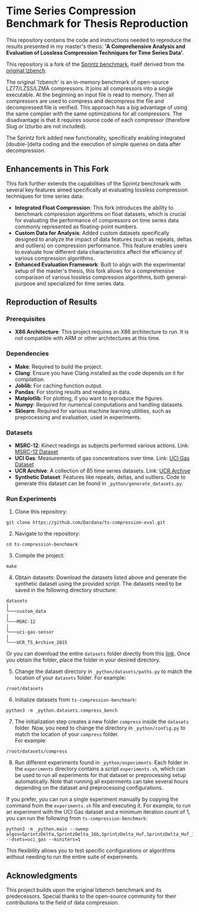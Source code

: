 # Time Series Compression Benchmark for Thesis Reproduction 

This repository contains the code and instructions needed to reproduce the results presented in my master's thesis: **'A Comprehensive Analysis and Evaluation of Lossless Compression Techniques for Time Series Data'**.

This repository is a fork of the [Sprintz benchmark](https://github.com/dblalock/lzbench), itself derived from the [original lzbench](https://github.com/inikep/lzbench). 

The original 'lzbench' is an in-memory benchmark of open-source LZ77/LZSS/LZMA compressors. It joins all compressors into a single executable. At the beginning an input file is read to memory. Then all compressors are used to compress and decompress the file and decompressed file is verified.
This approach has a big advantage of using the same compiler with the same optimizations for all compressors. The disadvantage is that it requires source code of each compressor (therefore Slug or lzturbo are not included).

The Sprintz fork added new functionality, specifically enabling integrated [double-]delta coding and the execution of simple queries on data after decompression.

## Enhancements in This Fork
This fork further extends the capabilities of the Sprintz benchmark with several key features aimed specifically at evaluating lossless compression techniques for time series data:
- **Integrated Float Compression**: This fork introduces the ability to benchmark compression algorithms on float datasets, which is crucial for evaluating the performance of compressors on time series data commonly represented as floating-point numbers.
-  **Custom Data for Analysis**: Added custom datasets specifically designed to analyze the impact of data features (such as repeats, deltas and outliers) on compression performance. This feature enables users to evaluate how different data characteristics affect the efficiency of various compression algorithms.
- **Enhanced Evaluation Framework**: Built to align with the experimental setup of the master's thesis, this fork allows for a comprehensive comparison of various lossless compression algorithms, both general-purpose and specialized for time series data.

## Reproduction of Results

### Prerequisites
- **X86 Architecture**: This project requires an X86 architecture to run. It is not compatible with ARM or other architectures at this time.
  
### Dependencies
- **Make**: Required to build the project.
- **Clang**: Ensure you have Clang installed as the code depends on it for compilation.
- **Joblib**: For caching function output.
- **Pandas**: For storing results and reading in data.
- **Matplotlib**: For plotting, if you want to reproduce the figures.
- **Numpy**: Required for numerical computations and handling datasets.
- **Sklearn**: Required for various machine learning utilities, such as preprocessing and evaluation, used in experiments.

### Datasets
- **MSRC-12**: Kinect readings as subjects performed various actions. Link: [MSRC-12 Dataset](https://www.microsoft.com/en-us/download/details.aspx?id=52283?from=https://research.microsoft.com/en-us/um/cambridge/projects/msrc12/&type=exact)
- **UCI Gas**: Measurements of gas concentrations over time. Link: [UCI Gas Dataset](https://archive.ics.uci.edu/dataset/322/gas+sensor+array+under+dynamic+gas+mixtures)  
- **UCR Archive**: A collection of 85 time series datasets. Link: [UCR Archive](https://www.cs.ucr.edu/~eamonn/time_series_data/)  
- **Synthetic Dataset**: Features like repeats, deltas, and outliers. Code to generate this dataset can be found in `_python/generate_datasets.py`.

### Run Experiments
1. Clone this repository:
```
git clone https://github.com/Dardana/ts-compression-eval.git
``` 
2. Navigate to the repository:
```
cd ts-compression-benchmark
```
3. Compile the project:
```
make
```
4. Obtain datasets: 
Download the datasets listed above and generate the synthetic dataset using the provided script. The datasets need to be saved in the following directory structure:
```
datasets
│  
└───custom_data
│   
└───MSRC-12
│   
└───uci-gas-sensor
│   
└───UCR_TS_Archive_2015
```
Or you can download the entire `datasets` folder directly from this [link](#). 
Once you obtain the folder, place the folder in your desired directory. 

5. Change the dataset directory in `_python/datasets/paths.py` to match the location of your `datasets` folder.
For example: 
```
/root/datasets
```
6. Initialize datasets from `ts-compression-benchmark`:
```
python3 -m _python.datasets.compress_bench
```
7. The initialization step creates a new folder `compress` inside the `datasets` folder. Now, you need to change the directory in `_python/config.py` to match the location of your `compress` folder.  
For example:
```
/root/datasets/compress
```
8. Run different experiments found in `_python/experiments`. Each folder in the `experiments` directory contains a script `experiments.sh`, which can be used to run all experiments for that dataset or preprocessing setup automatically. Note that running all experiments can take several hours depending on the dataset and preprocessing configurations.

If you prefer, you can run a single experiment manually by copying the command from the `experiments.sh` file and executing it. For example, to run an experiment with the UCI Gas dataset and a minimum iteration count of 1, you can run the following from `ts-compression-benchmark`:
```
python3 -m _python.main --sweep algos=SprintzDelta,SprintzDelta_16b,SprintzDelta_Huf,SprintzDelta_Huf_16b,Zlib,Zstd,LZ4,LZO,Huffman,Snappy,Brotli --dsets=uci_gas --miniters=1
```
This flexibility allows you to test specific configurations or algorithms without needing to run the entire suite of experiments.

## Acknowledgments

This project builds upon the original lzbench benchmark and its predecessors. Special thanks to the open-source community for their contributions to the field of data compression.
